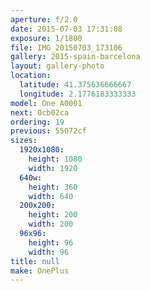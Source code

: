 ```yaml
---
aperture: f/2.0
date: 2015-07-03 17:31:08
exposure: 1/1800
file: IMG_20150703_173106
gallery: 2015-spain-barcelona
layout: gallery-photo
location:
  latitude: 41.375636666667
  longitude: 2.1776183333333
model: One A0001
next: 0cb02ca
ordering: 19
previous: 55072cf
sizes:
  1920x1080:
    height: 1080
    width: 1920
  640w:
    height: 360
    width: 640
  200x200:
    height: 200
    width: 200
  96x96:
    height: 96
    width: 96
title: null
make: OnePlus
---
```

